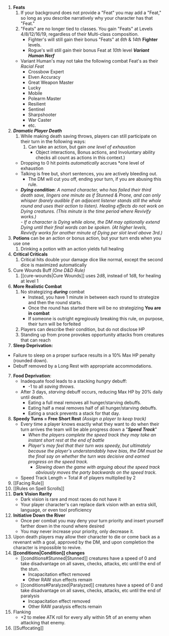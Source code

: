 1. **Feats**
	1. If your background does not provide a "Feat" you may add a "Feat," so long as you describe narratively why your character has that "Feat."
	2. "Feats" are no longer tied to classes. You gain "Feats" at Levels 4/8/12/16/19, regardless of their Multi-class composition.
		- Fighter's will still gain their bonus "Feats" at *6th* & *14th* **Fighter** levels.
		- Rogue's will still gain their bonus Feat at *10th* level
	***Variant Human Nerf***
	- Variant Human's may not take the following combat Feat's as their *Racial Feat*
		- Crossbow Expert
		- Elven Accuracy
		- Great Weapon Master
		- Lucky
		- Mobile
		- Polearm Master
		- Resilient
		- Sentinel
		- Sharpshooter
		- War Caster
		- etc.
1. **_Dramatic Player Death_**
    1. While making death saving throws, players can still participate on their turn in the following ways:
        1. Can take an action, but gain _one level of exhaustion_
            - Object interactions, Bonus actions, and Involuntary ability checks all count as actions in this context.)
    - Dropping to 0 hit points _automatically_ accrues *one level of exhaustion
    - Talking is free but, short sentences, you are actively bleeding out.
        - The DM will cut you off, ending your turn, if you are abusing this rule.
    - ***Dying condition**: A named character, who has failed their third death save, lingers one minute as if Stunned & Prone, and can only whisper (barely audible if an adjacent listener stands still the whole round and uses their action to listen). Healing effects do not work on Dying creatures. (This minute is the time period where Revivify works.)*  
        _- If a character is Dying while alone, the DM may optionally extend Dying until their final words can be spoken. (At higher levels, Revivify works for another minute of Dying per slot level above 3rd.)_
2.  **Potions** can be an action or bonus action, but your turn ends when you use one
	1. Drinking a potion with an action yields full healing
3. **Critical Criticals**
	1. Critical hits double your damage dice like normal, except the second dice is maximized automatically
4. Cure Wounds Buff *(One D&D Rule)*
	1. [[cure-wounds|Cure Wounds]] uses 2d8, instead of 1d8, for healing at level 1
5. **More Realistic Combat**
	1. No strategizing ***during*** combat
		- Instead, you have 1 minute in between each round to strategize and then the round starts.
		- Once the round has started there will be no strategizing **You are in combat**
		- If someone is outright egregiously breaking this rule, on purpose, their turn will be forfeited
	2. Players can describe their condition, but do not disclose HP
	3. Standing up from prone provokes opportunity attacks from creatures that can reach
6. **Sleep Deprivation:**
  - Failure to sleep on a proper surface results in a 10% Max HP penalty (rounded down).
  - Debuff removed by a Long Rest with appropriate accommodations.
7. **Food Deprivation**:
	  - Inadequate food leads to a stacking *hungry* debuff:
	    - -1 to all *saving throws*.
	  - After 3 days, *starving* debuff occurs, reducing Max HP by 20% daily until death.
	    - Eating a full meal removes all hunger/starving debuffs.
	    - Eating half a meal removes half of all hunger/starving debuffs.
	    - Eating a snack prevents a stack for that day.
8. **Speedy Turns = Free Short Rest** *(Assign a player to keep track)*
	- Every time a player knows exactly what they want to do when their turn arrives the team will be able progress down a "***Speed Track***"
		- *When the players complete the speed track they may take an instant short rest at the end of battle*
		- *Player's may feel that their turn was speedy, but ultimately because the player's understandably have bias, the DM must be the final say on whether the turn was decisive and earned progress on the speed track.*
			- *Slowing down the game with arguing about the speed track obviously moves the party backwards on the speed track.*
	- Speed Track Length = Total # of players multiplied by 2
9.  [[Facing Rule]]
10. [[Rules on Spell Scrolls]]
11. **Dark Vision Rarity**
	- Dark vision is rare and most races do not have it
	- Your player character's can replace dark vision with an extra skill, language, or even tool proficiency
12. **Initiative Down the River**
	- Once per combat you may deny your turn priority and insert yourself farther down in the round where desired
	- You may never increase your priority, only decrease it.
13. Upon death players may allow their character to die or come back as a revenant with a goal, approved by the DM, and upon completion the character is impossible to revive.  
14. **[[conditions|Condition]] changes**
	- [[conditions#Stunned|Stunned]] creatures have a speed of 0 and take disadvantage on all saves, checks, attacks, etc until the end of the stun.
		- Incapacitation effect removed
		- Other RAW stun effects remain
	- [[conditions#Paralyzed|Paralyzed]] creatures have a speed of 0 and take disadvantage on all saves, checks, attacks, etc until the end of paralysis
		- Incapacitation effect removed 
		- Other RAW paralysis effects remain
15. Flanking 
	- +2 to melee ATK roll for every ally within 5ft of an enemy when attacking that enemy.
16. [[Suffocating]]